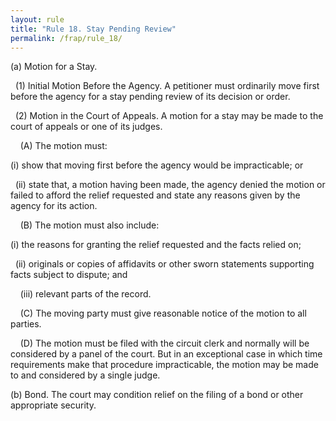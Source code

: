 ```yaml
---
layout: rule
title: "Rule 18. Stay Pending Review"
permalink: /frap/rule_18/
---
```


(a) Motion for a Stay.


&nbsp;&nbsp;(1) Initial Motion Before the Agency. A petitioner must ordinarily move first before the agency for a stay pending review of its decision or order.


&nbsp;&nbsp;(2) Motion in the Court of Appeals. A motion for a stay may be made to the court of appeals or one of its judges.


&nbsp;&nbsp;&nbsp;&nbsp;(A) The motion must:


(i) show that moving first before the agency would be impracticable; or


&nbsp;&nbsp;(ii) state that, a motion having been made, the agency denied the motion or failed to afford the relief requested and state any reasons given by the agency for its action.


&nbsp;&nbsp;&nbsp;&nbsp;(B) The motion must also include:


(i) the reasons for granting the relief requested and the facts relied on;


&nbsp;&nbsp;(ii) originals or copies of affidavits or other sworn statements supporting facts subject to dispute; and


&nbsp;&nbsp;&nbsp;&nbsp;(iii) relevant parts of the record.


&nbsp;&nbsp;&nbsp;&nbsp;(C) The moving party must give reasonable notice of the motion to all parties.


&nbsp;&nbsp;&nbsp;&nbsp;(D) The motion must be filed with the circuit clerk and normally will be considered by a panel of the court. But in an exceptional case in which time requirements make that procedure impracticable, the motion may be made to and considered by a single judge.


(b) Bond. The court may condition relief on the filing of a bond or other appropriate security.